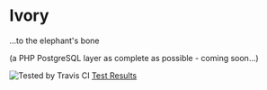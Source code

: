 # Ivory
...to the elephant's bone

(a PHP PostgreSQL layer as complete as possible - coming soon...) 

![Tested by Travis CI](https://travis-ci.org/ondrej-bouda/ivory.svg?branch=master) [Test Results](https://travis-ci.org/ondrej-bouda/ivory)
